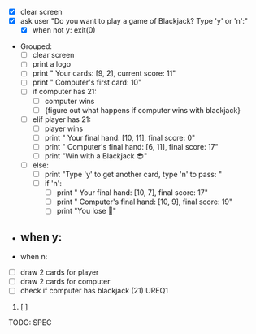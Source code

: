 - [x] clear screen
- [x] ask user "Do you want to play a game of Blackjack? Type 'y' or 'n':" 
  - [x] when not y: exit(0)
- Grouped:
  - [ ] clear screen
  - [ ] print a logo
  - [ ] print "   Your cards: [9, 2], current score: 11"
  - [ ] print "   Computer's first card: 10"
  - [ ] if computer has 21:
    - [ ] computer wins
    - [ ] {figure out what happens if computer wins with blackjack}
  - [ ] elif player has 21:
    - [ ] player wins
    - [ ] print "    Your final hand: [10, 11], final score: 0"
    - [ ] print "    Computer's final hand: [6, 11], final score: 17"
    - [ ] print "Win with a Blackjack 😎"
  - [ ] else:
    - [ ] print "Type 'y' to get another card, type 'n' to pass: "
    - [ ] if 'n':
      - [ ] print "   Your final hand: [10, 7], final score: 17"
      - [ ] print "   Computer's final hand: [10, 9], final score: 19"
      - [ ] print "You lose 😤"
- when y:
  - 
- when n:
- [ ] draw 2 cards for player
- [ ] draw 2 cards for computer
- [ ] check if computer has blackjack (21)
UREQ1
1. [ ]

TODO: 
SPEC